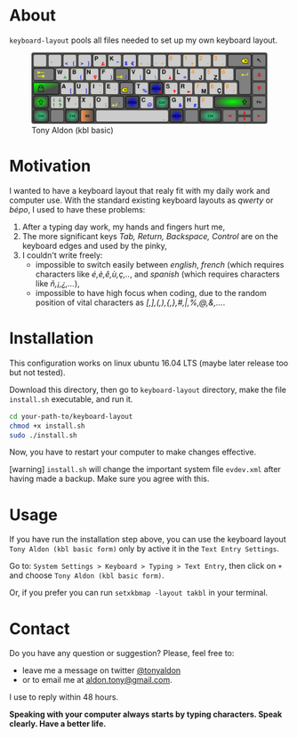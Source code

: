 # About

`keyboard-layout` pools all files needed to set up my own keyboard
layout.

<p align="center">
	<figure>
	<img src="takbl-basic.svg" alt="Tony Aldon basic keyboard layout " title="Tony Aldon (kbl basic)">
	<figcaption>Tony Aldon (kbl basic)</figcaption>
	</figure>
<p/>

# Motivation 
I wanted to have a keyboard layout that realy fit with my daily work and computer use. 
With the standard existing keyboard layouts as *qwerty* or *bépo*, I used to have these problems:

1. After a typing day work, my hands and fingers hurt me,
2. The more significant keys *Tab, Return, Backspace, Control* are on
   the keyboard edges and used by the pinky,
3. I couldn't write freely:
   * impossible to switch easily between *english*, *french* (which requires characters like *é,è,ê,ù,ç,..*, and *spanish* (which requires characters like *ñ,¡,¿,...*),
   * impossible to have high focus when coding, due to the random position of vital characters as *[,],(,),{,},#,|,%,@,&,...*.

# Installation

This configuration works on linux ubuntu 16.04 LTS (maybe later release too but not tested).

Download this directory, then go to `keyboard-layout` directory, make the file `install.sh`
executable, and run it.

```bash
cd your-path-to/keyboard-layout
chmod +x install.sh
sudo ./install.sh
```
Now, you have to restart your computer to make changes effective.

[warning] `install.sh` will change the important system file
`evdev.xml` after having made a backup. Make sure you agree with this.

# Usage

If you have run the installation step above, you can use the keyboard
layout `Tony Aldon (kbl basic form)` only by active it in the `Text
Entry Settings`.

Go to: `System Settings > Keyboard > Typing > Text Entry`, then  click on `+` and
choose `Tony Aldon (kbl basic form)`.

Or, if you prefer you can run `setxkbmap -layout takbl` in your terminal.

# Contact

Do you have any question or suggestion? Please, feel free to:
* leave me a message on twitter <a
href="http://www.twitter.com/tonyaldon">@tonyaldon</a> 
* or to email me at aldon.tony@gmail.com. 

I use to reply within 48 hours.

**Speaking with your computer always starts by typing
characters. Speak clearly. Have a better life.**
